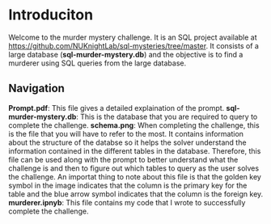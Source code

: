 # Introduciton
Welcome to the murder mystery challenge.  It is an SQL project available at https://github.com/NUKnightLab/sql-mysteries/tree/master. It consists of a large database (**sql-murder-mystery.db**) and the objective is to find a murderer using SQL queries from the large database. 
## Navigation
**Prompt.pdf**: This file gives a detailed explaination of the prompt.
**sql-murder-mystery.db**: This is the database that you are required to query to complete the challenge.
**schema.png**: When completing the challenge, this is the file that you will have to refer to the most. It contains information about the structure of the databse so it helps the solver understand the information contained in the different tables in the database. Therefore, this file can be used along with the prompt to better understand what the challenge is and then to figure out which tables to query as the user solves the challenge. An importat thing to note about this file is that the golden key symbol in the image indicates that the column is the primary key for the table and the blue arrow symbol indicates that the column is the foreign key.
**murderer.ipnyb**: This file contains my code that I wrote to successfully complete the challenge.